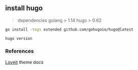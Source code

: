 ##  install hugo

> dependencies 
> golang > 1.14
> hugo > 0.62

```bash
go install -tags extended github.com/gohugoio/hugo@latest

hugo version


```


### References
[Loveit] theme docs


[loveit]:(https://hugoloveit.com/posts/)
